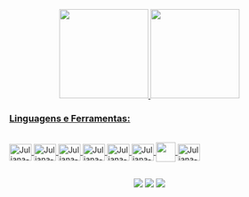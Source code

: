 <div align="center">
  <a href="https://github.com/Juhreisf">
  <img height="160em" src="https://github-readme-stats.vercel.app/api?username=Juhreisf&show_icons=true&theme=vision-friendly-dark&include_all_commits=true&count_private=true"/>
  <img height="160em" src="https://github-readme-stats.vercel.app/api/top-langs/?username=Juhreisf&layout=compact&langs_count=7&theme=vision-friendly-dark"/>
</div>
  
### Linguagens e Ferramentas:

<div style="display: inline_block"><br>
  <img align="center" alt="Juliana-HTML" height="30" width="40" src="https://cdn.jsdelivr.net/gh/devicons/devicon/icons/html5/html5-original.svg">
  <img align="center" alt="Juliana-CSS" height="30" width="40" src="https://cdn.jsdelivr.net/gh/devicons/devicon/icons/css3/css3-original.svg">
  <img align="center" alt="Juliana-JS" height="30" width="40" src="https://cdn.jsdelivr.net/gh/devicons/devicon/icons/javascript/javascript-original.svg">
  <img align="center" alt="Juliana-VSCode" height="30" width="40" src="https://cdn.jsdelivr.net/gh/devicons/devicon/icons/visualstudio/visualstudio-plain.svg">
  <img align="center" alt="Juliana-Figma" height="30" width="40" src="https://cdn.jsdelivr.net/gh/devicons/devicon/icons/figma/figma-original.svg">
  <img align="center" alt="Juliana-Git" height="30" width="40" src="https://cdn.jsdelivr.net/gh/devicons/devicon/icons/git/git-original.svg">
  <img align="center" alt="Juliana-GitHub" height="35" width="35" src="https://user-images.githubusercontent.com/104032202/185528210-64bc3515-1ccd-4b07-8da6-15ab74e93c61.png" style="color: #fff;">
  <img align="center" alt="Juliana-NodeJs" height="30" width="40"  src="https://cdn.jsdelivr.net/gh/devicons/devicon/icons/nodejs/nodejs-original.svg">
</div>
  
##

<div align="center"> 
  <a href="https://app.slack.com/client/T0NNB6T0R/D03NZ29CMNU/rimeto_profile/U03N6BY577F" target="_blank"><img src="https://img.shields.io/badge/Slack-4A154B?style=for-the-badge&logo=slack&logoColor=white"></a>
  <a href="https://mailto:juliana.rfernandes12@gmail.com"_blank"><img src="https://img.shields.io/badge/Gmail-D14836?style=for-the-badge&logo=gmail&logoColor=white"></a>
  <a href="https://www.linkedin.com/in/julianareisfernandes/" target="_blank"><img src="https://img.shields.io/badge/LinkedIn-0A66C2.svg?style=for-the-badge&logo=LinkedIn&logoColor=white"></a>
 
</div>
